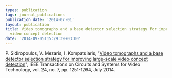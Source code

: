 ```yaml
---
types: publication
tags: journal_publications
publication_date: '2014-07-01'
layout: publication
title: Video tomographs and a base detector selection strategy for improving large-scale
  video concept detection
date: '2014-09-05T15:29:39+03:00'
---
```

P. Sidiropoulos, V. Mezaris, I. Kompatsiaris, "<a href="http://ieeexplore.ieee.org/xpl/articleDetails.jsp?arnumber=6727470">Video tomographs and a base detector selection strategy for improving large-scale video concept detection</a>", IEEE Transactions on Circuits and Systems for Video Technology, vol. 24, no. 7, pp. 1251-1264, July 2014.<a href="http://www.iti.gr/~bmezaris/publications/csvt14_preprint.pdf"><img alt="" src="/files/pdf/pdf.png"/></a>
